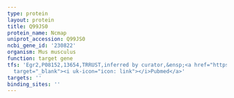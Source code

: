 ```yaml
---
type: protein
layout: protein
title: Q99JS0
protein_name: Ncmap
uniprot_accession: Q99JS0
ncbi_gene_id: '230822'
organism: Mus musculus
function: target gene
tfs: 'Egr2,P08152,13654,TRRUST,inferred by curator,&ensp;<a href="https://www.ncbi.nlm.nih.gov/pubmed/?term=18650334%5Buid%5D"
  target="_blank"><i uk-icon="icon: link"></i>Pubmed</a>'
targets: ''
binding_sites: ''
---
```

